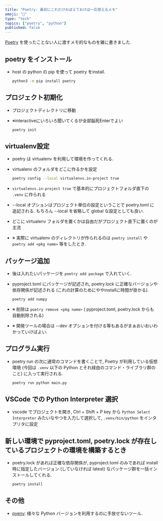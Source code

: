 ```yaml
---
title: "Poetry: 最初にこれだけおぼえておけば一応使えるメモ"
emoji: "🐍"
type: "tech"
topics: ["poetry", "python"]
published: false
---
```


[Poetry](https://python-poetry.org/) を使ったことない人に渡すメモ的なものを雑に書きました.

## poetry をインストール

- host の python の pip を使って poetry をinstall.
  
  ```sh
  python3 -m pip install poetry
  ```

## プロジェクト初期化

- プロジェクトディレクトリに移動
- ※interactiveにいろいろ聞いてくるが全部脳死Enterでよい

  ```sh
  poetry init
  ```

## virtualenv設定

- poetry は virtualenv を利用して環境を作ってくれる.
- virtualenv のフォルダをどこに作るかを設定

  ```sh
  poetry config --local virtualenvs.in-project true
  ```

- `virtualenvs.in-project true` で基本的にプロジェクトフォルダ直下の `.venv` に作られる
- --local オプションはプロジェクト単位の設定ということで poetry.toml に追記される. もちろん --local を省略して global な設定としても良い.
- どこに virtualenv フォルダを置くかは自由だがプロジェクト直下に置くのが主流
- ※ 実際に virtualenv のディレクトリが作られるのは `poetry install` や `poetry add <pkg name>` 等をしたとき.

## パッケージ追加

- 後は入れたいパッケージを `poetry add package` で入れていく.
- pyproject.toml にパッケージが記述され, poetry.lock に正確なバージョンや依存関係が記述される (これの計算のためにややinstallに時間が掛かる).

  ```sh
  poetry add numpy
  ```

- ※ 削除は `poetry remove <pkg name>` ( pyproject.toml, poetry.lock からも自動削除される)
- ※ 開発ツールの場合は --dev オプションを付ける等もあるがまぁおいおいわかっていけばよい.

## プログラム実行

- poetry run の次に通常のコマンドを書くことで, Poetry が利用している仮想環境 (今回は `.venv` 以下の Python とそれ経由のコマンド・ライブラリ群のこと) に入って実行される.

  ```sh
  poetry run python main.py
  ```

## VSCode での Python Interpreter 選択

- vscode でプロジェクトを開き, Ctrl + Shift + P key から `Python Select Interpreter` みたいなやつを入力して選択して, `.venv/bin/python` をインタプリタに設定

## 新しい環境で pyproject.toml, poetry.lock が存在しているプロジェクトの環境を構築するとき

- poetry.lock があれば正確な依存関係が, pyproject.toml のみであれば install 時に指定したバージョン (していなければ latest) なパッケージ群を一括インストールしてくれる.

  ```sh
  poetry install
  ```

## その他

- [pyenv](https://github.com/pyenv/pyenv): 様々な Python バージョンを利用するのに手放せないツール.
